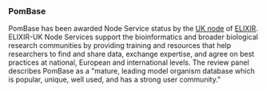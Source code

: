 ### PomBase 
<!-- pombase_flags: frontpage -->
<!-- newsfeed_thumbnail: elixir_uk_thumb.png -->

PomBase has been awarded Node Service status by the [UK node](https://elixiruknode.org/) of
[ELIXIR](https://elixir-europe.org/). ELIXIR-UK Node Services support
the bioinformatics and broader biological research communities by
providing training and resources that help researchers to find and
share data, exchange expertise, and agree on best practices at
national, European and international levels. The review panel
describes PomBase as a "mature, leading model organism database which
is popular, unique, well used, and has a strong user community."